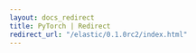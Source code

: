 ```yaml
---
layout: docs_redirect
title: PyTorch | Redirect
redirect_url: "/elastic/0.1.0rc2/index.html"
---
```


